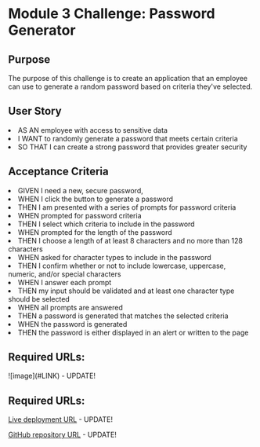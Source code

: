 <h1>Module 3 Challenge: Password Generator</h2>

<h2>Purpose</h2>
<p>The purpose of this challenge is to create an application that an employee can use to generate a random password based on criteria they've selected.</p>

<h2>User Story</h2>
<p><li>AS AN employee with access to sensitive data</li>
<li>I WANT to randomly generate a password that meets certain criteria</li>
<li>SO THAT I can create a strong password that provides greater security</li></p>

<h2>Acceptance Criteria</h2>
<p><li>GIVEN I need a new, secure password,</li>
<li>WHEN I click the button to generate a password</li>
<li>THEN I am presented with a series of prompts for password criteria</li>
<li>WHEN prompted for password criteria</li>
<li>THEN I select which criteria to include in the password</li>
<li>WHEN prompted for the length of the password</li>
<li>THEN I choose a length of at least 8 characters and no more than 128 characters</li>
<li>WHEN asked for character types to include in the password</li>
<li>THEN I confirm whether or not to include lowercase, uppercase, numeric, and/or special characters</li>
<li>WHEN I answer each prompt</li>
<li>THEN my input should be validated and at least one character type should be selected</li>
<li>WHEN all prompts are answered</li>
<li>THEN a password is generated that matches the selected criteria</li>
<li>WHEN the password is generated</li>
<li>THEN the password is either displayed in an alert or written to the page</li></p>

<h2>Required URLs:</h2>
![image](#LINK) - UPDATE!

<h2>Required URLs:</h2>

[Live deployment URL](#LINK) - UPDATE!

[GitHub repository URL](#LINK) - UPDATE!
